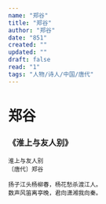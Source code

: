 ```yaml
---
name: "郑谷"
title: "郑谷"
author: "郑谷"
date: "851"
created: ""
updated: ""
draft: false
read: "1"
tags: "人物/诗人/中国/唐代"
---
```


# 郑谷

### 《淮上与友人别》

```
淮上与友人别
〔唐代〕郑谷

扬子江头杨柳春，杨花愁杀渡江人。
数声风笛离亭晚，君向潇湘我向秦。
```

